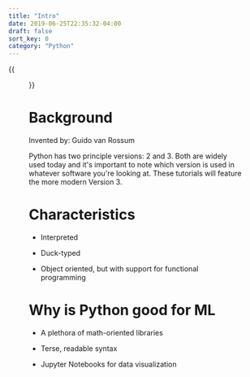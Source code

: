 ```yaml
---
title: "Intro"
date: 2019-06-25T22:35:32-04:00
draft: false
sort_key: 0
category: "Python"
---
```


{{<figure src="/img/tutorials/python_logo.png" class="tutorial-header-logo">}}

# Background

Invented by: Guido van Rossum

Python has two principle versions: 2 and 3. Both are widely used today and it's
important to note which version is used in whatever software you're looking at.
These tutorials will feature the more modern Version 3.

# Characteristics

* Interpreted

* Duck-typed

* Object oriented, but with support for functional programming

# Why is Python good for ML

* A plethora of math-oriented libraries

* Terse, readable syntax

* Jupyter Notebooks for data visualization
